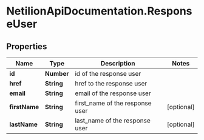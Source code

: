 # NetilionApiDocumentation.ResponseUser

## Properties
Name | Type | Description | Notes
------------ | ------------- | ------------- | -------------
**id** | **Number** | id of the response user | 
**href** | **String** | href to the response user | 
**email** | **String** | email of the response user | 
**firstName** | **String** | first_name of the response user | [optional] 
**lastName** | **String** | last_name of the response user | [optional] 


